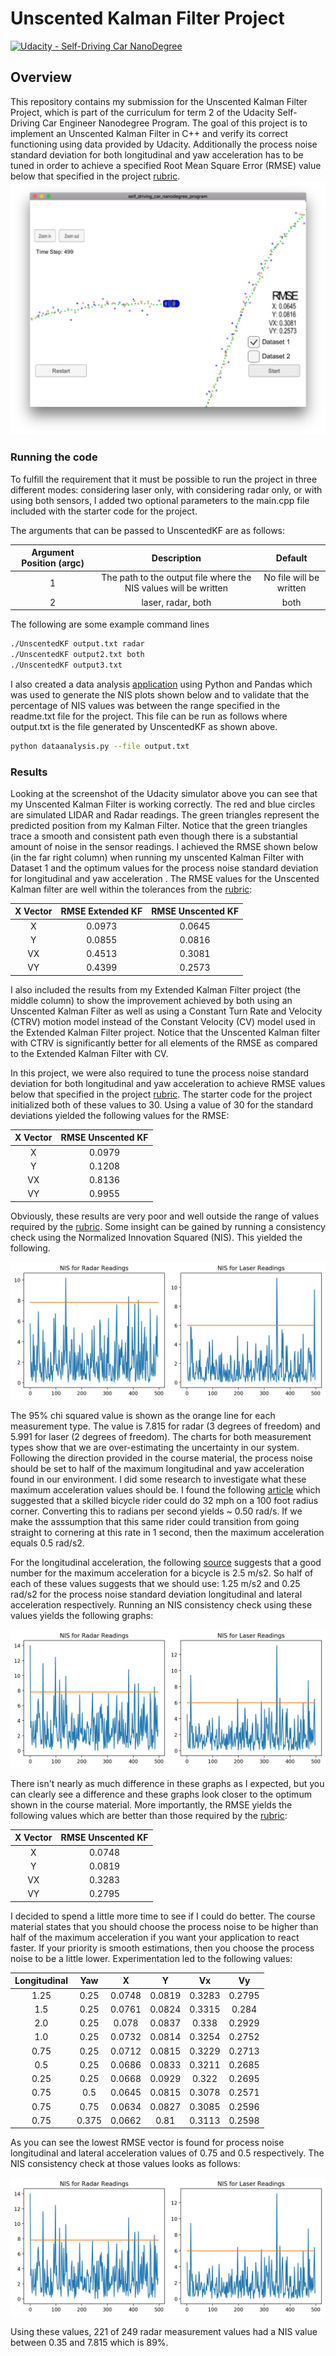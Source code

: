 # Unscented Kalman Filter Project

[![Udacity - Self-Driving Car NanoDegree](https://s3.amazonaws.com/udacity-sdc/github/shield-carnd.svg)](http://www.udacity.com/drive)

Overview
---
This repository contains my submission for the Unscented Kalman Filter Project, which is part of the curriculum for term 2 of the Udacity Self-Driving Car Engineer Nanodegree Program. The goal of this project is to implement an Unscented Kalman Filter in C++ and verify its correct functioning using data provided by Udacity. Additionally the process noise standard deviation for both longitudinal and yaw acceleration has to be tuned in order to achieve a specified Root Mean Square Error (RMSE) value below that specified in the project [rubric](https://review.udacity.com/#!/rubrics/783/view). 
![alt text](./ResultScreenShot.png)

[//]: # (Image References)
[image1]: ./analysis/NISlong30_00yaw30_00.jpg "30.00_30.00"
[image2]: ./analysis/NISlong1_25yaw0_25.jpg "1.25_0.25"
[image3]: ./analysis/NISlong0_75yaw0_50.jpg "0.75_0.50.jpg"

### Running the code
To fulfill the requirement that it must be possible to run the project in three different modes: considering laser only, with considering radar only, or with using both sensors, I  added two optional parameters to the main.cpp file included with the starter code for the project. 

The arguments that can be passed to UnscentedKF are as follows:

| Argument Position (argc)     | Description                                  | Default         | 
|:-----------------:|:--------------------------------------------:|:---------------:| 
| 1     | The path to the output file where the NIS values will be written             | No file will be written            |
| 2 | laser, radar, both               | both           | 

The following are some example command lines
```sh
./UnscentedKF output.txt radar
./UnscentedKF output2.txt both
./UnscentedKF output3.txt
```
I also created a data analysis [application](./analysis/dataanalysis.py) using Python and Pandas which was used to generate the NIS plots shown below and to validate that the percentage of NIS values was between the range specified in the readme.txt file for the project. This file can be run as follows where output.txt is the file generated by UnscentedKF as shown above.
```sh
python dataanalysis.py --file output.txt
```

### Results
Looking at the screenshot of the Udacity simulator above you can see that my Unscented Kalman Filter is working correctly. The red and blue circles are simulated LIDAR and Radar readings. The green triangles represent the predicted position from my Kalman Filter. Notice that the green triangles trace a smooth and consistent path even though there is a substantial amount of noise in the sensor readings. I achieved the RMSE shown below (in the far right column) when running my unscented Kalman Filter with Dataset 1 and the optimum values for the process noise standard deviation for longitudinal and yaw acceleration . The RMSE values for the Unscented Kalman filter are well within the tolerances from the [rubric](https://review.udacity.com/#!/rubrics/783/view):

| X Vector | RMSE Extended KF | RMSE Unscented KF |
|:-----:|:-------------:|:-------------:|
| X  | 0.0973  | 0.0645 |
| Y  | 0.0855  | 0.0816 |
| VX  | 0.4513  | 0.3081 |
| VY  | 0.4399  | 0.2573 |

I also included the results from my Extended Kalman Filter project (the middle column) to show the improvement achieved by both using an Unscented Kalman Filter as well as using a Constant Turn Rate and Velocity (CTRV) motion model instead of the Constant Velocity (CV) model used in the Extended Kalman Filter project. Notice that the Unscented Kalman filter with CTRV is significantly better for all elements of the RMSE as compared to the Extended Kalman Filter with CV.

In this project, we were also required to tune the process noise standard deviation for both longitudinal and yaw acceleration to achieve RMSE values below that specified in the project [rubric](https://review.udacity.com/#!/rubrics/783/view). The starter code for the project initialized both of these values to 30. Using a value of 30 for the standard deviations yielded the following values for the RMSE:

| X Vector | RMSE Unscented KF |
|:-----:|:-------------:|
| X  | 0.0979  |
| Y  | 0.1208  |
| VX  | 0.8136  |
| VY  | 0.9955  |

Obviously, these results are very poor and well outside the range of values required by the [rubric](https://review.udacity.com/#!/rubrics/783/view). Some insight can be gained by running a consistency check using the Normalized Innovation Squared (NIS). This yielded the following.

![alt text][image1] 

The 95% chi squared value is shown as the orange line for each measurement type. The value is 7.815 for radar (3 degrees of freedom) and 5.991 for laser (2 degrees of freedom). The charts for both measurement types show that we are over-estimating the uncertainty in our system. Following the direction provided in the course material, the process noise should be set to half of the maximum longitudinal and yaw acceleration found in our environment. I did some research to investigate what these maximum acceleration values should be. I found the following [article](https://www.cyclingforums.com/threads/cornering-gs-on-a-bike.199320/page-3) which suggested that a skilled bicycle rider could do 32 mph on a 100 foot radius corner. Converting this to radians per second yields ~ 0.50 rad/s. If we make the asssumption that this same rider could transition from going straight to cornering at this rate in 1 second, then the maximum acceleration equals 0.5 rad/s2. 

For the longitudinal acceleration, the following [source](https://www.physicsforums.com/threads/how-to-calculate-bicycle-acceleration.504904/) suggests that a good number for the maximum acceleration for a bicycle is 2.5 m/s2. So half of each of these values suggests that we should use: 1.25 m/s2 and 0.25 rad/s2 for the process noise standard deviation longitudinal and lateral acceleration respectively. Running an NIS consistency check using these values yields the following graphs:

![alt text][image2]

There isn't nearly as much difference in these graphs as I expected, but you can clearly see a difference and these graphs look closer to the optimum shown in the course material. More importantly, the RMSE yields the following values which are better than those required by the [rubric](https://review.udacity.com/#!/rubrics/783/view):

| X Vector | RMSE Unscented KF |
|:-----:|:-------------:|
| X  | 0.0748  |
| Y  | 0.0819  |
| VX  | 0.3283  |
| VY  | 0.2795  |

I decided to spend a little more time to see if I could do better. The course material states that you should choose the process noise to be higher than half of the maximum acceleration if you want your application to react faster. If your priority is smooth estimations, then you choose the process noise to be a little lower. Experimentation led to the following values:

|Longitudinal |   Yaw | X |  Y |  Vx | Vy |
|:-----:|:-------------:|:-----:|:-------------:|:-----:|:-------------:|
| 1.25 | 0.25 | 0.0748 | 0.0819 | 0.3283 | 0.2795 |
| 1.5 | 0.25 | 0.0761 | 0.0824 | 0.3315 | 0.284 |
| 2.0 | 0.25 | 0.078 | 0.0837 | 0.338 | 0.2929 |
| 1.0 | 0.25 | 0.0732 | 0.0814 | 0.3254 | 0.2752 |
| 0.75 | 0.25 | 0.0712 | 0.0815 | 0.3229 | 0.2713 |
| 0.5 | 0.25 | 0.0686 | 0.0833 | 0.3211 | 0.2685 |
| 0.25 | 0.25 | 0.0668 | 0.0929 | 0.322 | 0.2695 |
| 0.75 | 0.5 | 0.0645 | 0.0815 | 0.3078 | 0.2571 | ***
| 0.75 | 0.75 | 0.0634 | 0.0827 | 0.3085 | 0.2596 |
| 0.75 | 0.375 | 0.0662 | 0.81 | 0.3113 | 0.2598 |

As you can see the lowest RMSE vector is found for process noise longitudinal and lateral acceleration values of 0.75 and 0.5 respectively. The NIS consistency check at those values looks as follows:

![alt text][image2]

Using these values, 221 of 249 radar measurement values had a NIS value between 0.35 and 7.815 which is 89%.


